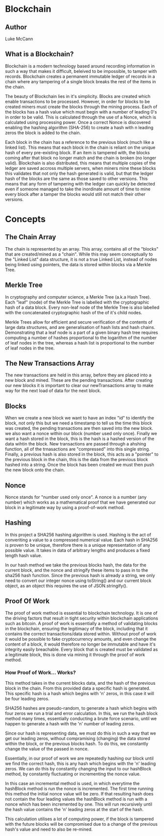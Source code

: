 # Blockchain

## Author

Luke McCann

## What is a Blockchain?

Blockchain is a modern technology based around recording information in such a way that makes it difficult, beleived to be impossible, to tamper with records. Blockchain creates a permanent immutable ledger of records in a chain where any tampering of a single block breaks the rest of the items in the chain. 

The beauty of Blockchain lies in it's simplicity. Blocks are created which enable transactions to be processed. However, in order for blocks to be created miners must create the blocks through the mining process. Each of the blocks has a hash value which must begin with a number of leading 0's in order to be valid. This is calculated through the use of a Nonce, which is calculated using processing power. Once a correct Nonce is discovered enabling the hashing algorithm (SHA-256) to create a hash with n leading zeros the block is added to the chain.

Each block in the chain has a reference to the previous block (much like a linked list). This means that each block in the chain is reliant on the unique hash of every pre-existing block. If an item is tampered with, the blocks coming after that block no longer match and the chain is broken (no longer valid). Blockchain is also distributed, this means that multiple copies of the ledger are saved accross multiple servers, when miners mine these blocks this validates that not only the hash generated is valid, but that the ledger hash of the blocks are the same as those saved to other versions. This means that any form of tampering with the ledger can quickly be detected even if someone managed to take the inordinate amount of time to mine every block after a tamper the blocks would still not match their other versions. 

# Concepts

## The Chain Array

The chain is represented by an array. This array, contains all of the "blocks" that are created/mined as a "chain". While this may seem conceptually to the "Linked List" data structure, it is not a true Linked List, instead of nodes being linked using pointers, the data is stored within blocks via a Merkle Tree.

## Merkle Tree

In cryptography and computer science, a Merkle Tree (a.k.a Hash Tree). Each "leaf" (node) of the Merkle Tree is labelled with the cryptographic hash of a data block. Every non-leaf node of the Merkle Tree is also labelled with the concatenated cryptographic hash of the of it's child nodes. 

Merkle Trees allow for efficient and secure verification of the contents of large data structures, and are generalisation of hash lists and hash chains.
Demonstrating that a leaf node is a part of a given binary hash tree requires computing a number of hashes proportional to the logarithm of the number of leaf nodes in the tree, whereas a hash list is proportional to the number of leaf nodes in the tree.

## The New Transactions Array

The new transactions are held in this array, before they
are placed into a new block and mined. These are the pending transactions.
After creating our new blocks it is important to clear our newTransactions
array to make way for the next load of data for the next block. 

## Blocks

When we create a new block we want to have an index "id" to identify the block, not only this but we need a timestamp to tell us the time this block was created, the pending transactions are then saved into the new block.
we also want a nonce within our block (number used only once). Finally we want a hash stored in the block, this is the hash is a hashed version of the data wihtin the block. New transactions are passed through a ahshing function, all of the trnasactions are "compressed" into this single string.
Finally, a previous hash is also stored in the block, this acts as a "pointer" to the previous block in the chain, this is the data from the previous block hashed into a string. Once the block has been created we 
must then push the new block onto the chain. 

## Nonce

Nonce stands for "number used only once". A nonce is a number (any number) which works as a mathematical proof that we have generated our block in a legitimate way by using a proof-of-work method.

## Hashing

In this project a SHA256 hashing algorithm is used.
Hashing is the act of converiting a value to a compressed numerical value. Each hash in SHA256 is proven to be unique, therefore there is a unique representation of any possible value. It takes in data of arbitrary lengths and produces a fixed length hash value.

In our hash method we take the previous blocks hash, the data for the current block, 
and the nonce and stringify these items to pass in to the sha256 hash function. Since the previous hash is already a string, we only need to convert our integer nonce using toString()
and our current block object, as an object this requires the use of JSON.stringify().

## Proof Of Work

The proof of work method is essential to blockchain technology. It is one of the driving factors that result in tight security within blockchain applications such as bitcoin. A proof of work is essentially a method of validating blocks in the blockchain, ensuring the legitimacy of the block, including that it contains the correct transactions/data stored within. Without proof of work it would be possible to fake cryptocurrency amounts, and even change the content of a block, it would therefore no longer be immutable and have it's integrity easily breachable. Every block that is created must be validated as a legitimate block, this is done via mining it through the proof of work method. 

### How Proof of Work... Works?

This method takes in the current blocks data, and the hash of the previous block in the chain. From this provided data a specific hash is generated. This specific hash is a hash which begins with 'n' zeros, in this case it will be four leading zeros. 

SHA256 hashes are pseudo-random, to generate a hash which begins with four zeros we run a trial and error calculation. In this, we run the hash block method many times, essentially conducting a brute force scenario, until we happen to generate a hash with the 'n' number of leading zeros.

Since our hash is representing data, we must do this in such a way that we get our leading zeros, without compramising (changing) the data stored within the block, or the previous blocks hash. To do this, we constantly change the value of the passed in nonce. 

Essentially, in our proof of work we are repeatedly hashing our block until we find the correct hash, this is any hash which begins with the 'n' leading zeros. We can do this by constantly changing the input to our hashBlock method, by constantly fluctuating or incrementing the nonce value. 

In this case an incremental method is used, in which everytime the hashBlock method is run the nonce is incremented. The first time running this method the initial nonce value will be zero. If that resulting hash does not contain the four leading values the hashBlock method is run with a nonce which has been incremented by one. This will run recursively until the hash value contains the 'n' leading zeros at the start of the hash. 

This calculation utilises a lot of computing power, if the block is tampered with the future blocks will be compromised due to a change of the previous hash's value and need to also be re-mined. 